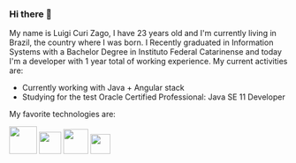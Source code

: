 ### Hi there 👋
My name is Luigi Curi Zago, I have 23 years old and I'm currently living in Brazil, the country where I was born. 
I Recently graduated in Information Systems with a Bachelor Degree in Instituto Federal Catarinense and today I'm a developer with 1 year total of working experience. 
My current activities are:
 - Currently working with Java + Angular stack
 - Studying for the test Oracle Certified Professional: Java SE 11 Developer

My favorite technologies are:
<br>
<div>
 <img src= https://camo.githubusercontent.com/20ffa1c9a31e2c991c8b52b0cb7be938de51db4b7a9299658fef28efb0cc845a/68747470733a2f2f63646e2e6a7364656c6976722e6e65742f67682f64657669636f6e732f64657669636f6e2f69636f6e732f6a6176612f6a6176612d6f726967696e616c2e737667 width = 50></img>
<img src=https://img.icons8.com/color/480/spring-logo.png width = 40></img>
<img src=https://angular.io/assets/images/logos/angular/angular.png width = 45></img>
<img src=https://upload.wikimedia.org/wikipedia/commons/thumb/e/e3/Android_Studio_Icon_%282014-2019%29.svg/1200px-Android_Studio_Icon_%282014-2019%29.svg.png width = 36></img>
</div>
<!--
**Luigicuri/Luigicuri** is a ✨ _special_ ✨ repository because its `README.md` (this file) appears on your GitHub profile.

Here are some ideas to get you started:

- 🔭 I’m currently working on ...
- 🌱 I’m currently learning ...
- 👯 I’m looking to collaborate on ...
- 🤔 I’m looking for help with ...
- 💬 Ask me about ...
- 📫 How to reach me: ...
- 😄 Pronouns: ...
- ⚡ Fun fact: ...
-->
